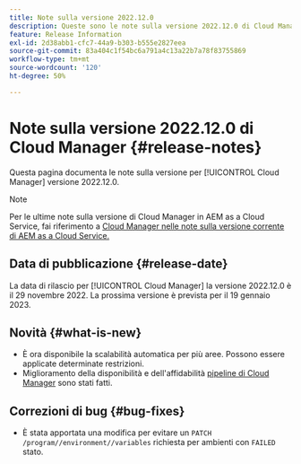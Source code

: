 ```yaml
---
title: Note sulla versione 2022.12.0
description: Queste sono le note sulla versione 2022.12.0 di Cloud Manager.
feature: Release Information
exl-id: 2d38abb1-cfc7-44a9-b303-b555e2827eea
source-git-commit: 83a404c1f54bc6a791a4c13a22b7a78f83755869
workflow-type: tm+mt
source-wordcount: '120'
ht-degree: 50%

---
```



# Note sulla versione 2022.12.0 di Cloud Manager {#release-notes}

Questa pagina documenta le note sulla versione per [!UICONTROL Cloud Manager] versione 2022.12.0.

>[!NOTE]
>
>Per le ultime note sulla versione di Cloud Manager in AEM as a Cloud Service, fai riferimento a [Cloud Manager nelle note sulla versione corrente di AEM as a Cloud Service.](https://experienceleague.adobe.com/docs/experience-manager-cloud-service/content/implementing/using-cloud-manager/release-notes-cloud-manager/release-notes-cm-current.html?lang=it)

## Data di pubblicazione {#release-date}

La data di rilascio per [!UICONTROL Cloud Manager] la versione 2022.12.0 è il 29 novembre 2022. La prossima versione è prevista per il 19 gennaio 2023.

## Novità {#what-is-new}

* È ora disponibile la scalabilità automatica per più aree. Possono essere applicate determinate restrizioni.
* Miglioramento della disponibilità e dell&#39;affidabilità [pipeline di Cloud Manager](/help/overview/ci-cd-pipelines.md) sono stati fatti.

## Correzioni di bug {#bug-fixes}

* È stata apportata una modifica per evitare un `PATCH /program//environment//variables` richiesta per ambienti con `FAILED` stato.
